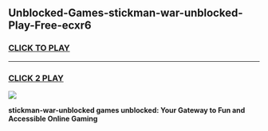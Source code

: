 
## Unblocked-Games-stickman-war-unblocked-Play-Free-ecxr6
<h3>
<a href="https://premium76.site?title=stickman-war-unblocked&ref=23A">CLICK TO PLAY</a></h3>
<hr>

<h3>
<a href="https://premium76.site?title=stickman-war-unblocked&ref=23A">CLICK 2 PLAY</a>
  
</h3>

<a href="https://premium76.site?title=stickman-war-unblocked&ref=23A"><img src="https://clearcache.store/games.png"></a>


**stickman-war-unblocked games unblocked: Your Gateway to Fun and Accessible Online Gaming**
